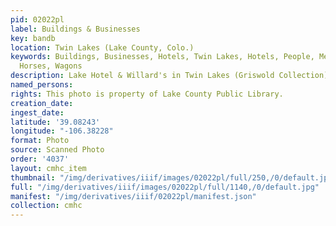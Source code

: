 ```yaml
---
pid: 02022pl
label: Buildings & Businesses
key: bandb
location: Twin Lakes (Lake County, Colo.)
keywords: Buildings, Businesses, Hotels, Twin Lakes, Hotels, People, Men, Women, Animals,
  Horses, Wagons
description: Lake Hotel & Willard's in Twin Lakes (Griswold Collection)
named_persons: 
rights: This photo is property of Lake County Public Library.
creation_date: 
ingest_date: 
latitude: '39.08243'
longitude: "-106.38228"
format: Photo
source: Scanned Photo
order: '4037'
layout: cmhc_item
thumbnail: "/img/derivatives/iiif/images/02022pl/full/250,/0/default.jpg"
full: "/img/derivatives/iiif/images/02022pl/full/1140,/0/default.jpg"
manifest: "/img/derivatives/iiif/02022pl/manifest.json"
collection: cmhc
---
```

